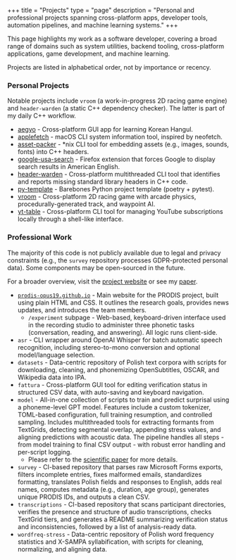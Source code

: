 +++
title = "Projects"
type = "page"
description = "Personal and professional projects spanning cross-platform apps, developer tools, automation pipelines, and machine learning systems."
+++

This page highlights my work as a software developer, covering a broad range of domains such as system utilities, backend tooling, cross-platform applications, game development, and machine learning.

Projects are listed in alphabetical order, not by importance or recency.


### Personal Projects

Notable projects include `vroom` (a work-in-progress 2D racing game engine) and `header-warden` (a static C++ dependency checker). The latter is part of my daily C++ workflow.

- [aegyo](https://github.com/ryouze/aegyo) - Cross-platform GUI app for learning Korean Hangul.
- [applefetch](https://github.com/ryouze/applefetch) - macOS CLI system information tool, inspired by neofetch.
- [asset-packer](https://github.com/ryouze/asset-packer) - *nix CLI tool for embedding assets (e.g., images, sounds, fonts) into C++ headers.
- [google-usa-search](https://github.com/ryouze/google-usa-search) - Firefox extension that forces Google to display search results in American English.
- [header-warden](https://github.com/ryouze/header-warden) - Cross-platform multithreaded CLI tool that identifies and reports missing standard library headers in C++ code.
- [py-template](https://github.com/ryouze/py-template) - Barebones Python project template (poetry + pytest).
- [vroom](https://github.com/ryouze/vroom) - Cross-platform 2D racing game with arcade physics, procedurally-generated track, and waypoint AI.
- [yt-table](https://github.com/ryouze/yt-table) - Cross-platform CLI tool for managing YouTube subscriptions locally through a shell-like interface.


### Professional Work

The majority of this code is not publicly available due to legal and privacy constraints (e.g., the `survey` repository processes GDPR-protected personal data). Some components may be open-sourced in the future.

For a broader overview, visit the [project website](https://prodis-opus19.github.io/) or see my [paper](https://arxiv.org/abs/2404.10112).

- [`prodis-opus19.github.io`](https://prodis-opus19.github.io/) - Main website for the PRODIS project, built using plain HTML and CSS. It outlines the research goals, provides news updates, and introduces the team members.
  - `/experiment` subpage - Web-based, keyboard-driven interface used in the recording studio to administer three phonetic tasks (conversation, reading, and answering). All logic runs client-side.
- `asr` - CLI wrapper around OpenAI Whisper for batch automatic speech recognition, including stereo-to-mono conversion and optional model/language selection.
- `datasets` - Data-centric repository of Polish text corpora with scripts for downloading, cleaning, and phonemizing OpenSubtitles, OSCAR, and Wikipedia data into IPA.
- `fattura` - Cross-platform GUI tool for editing verification status in structured CSV data, with auto-saving and keyboard navigation.
- `model` - All-in-one collection of scripts to train and predict surprisal using a phoneme-level GPT model. Features include a custom tokenizer, TOML-based configuration, full training resumption, and controlled sampling. Includes multithreaded tools for extracting formants from TextGrids, detecting segmental overlap, appending stress values, and aligning predictions with acoustic data. The pipeline handles all steps - from model training to final CSV output - with robust error handling and per-script logging.
  - Please refer to the [scientific paper](https://arxiv.org/abs/2404.10112) for more details.
- `survey` - CI-based repository that parses raw Microsoft Forms exports, filters incomplete entries, fixes malformed emails, standardizes formatting, translates Polish fields and responses to English, adds real names, computes metadata (e.g., duration, age group), generates unique PRODIS IDs, and outputs a clean CSV.
- `transcriptions` - CI-based repository that scans participant directories, verifies the presence and structure of audio transcriptions, checks TextGrid tiers, and generates a README summarizing verification status and inconsistencies, followed by a list of analysis-ready data.
- `wordfreq-stress` - Data-centric repository of Polish word frequency statistics and X-SAMPA syllabification, with scripts for cleaning, normalizing, and aligning data.
